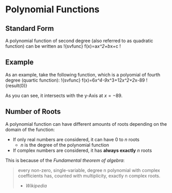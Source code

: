 # Polynomial Functions
## Standard Form

A polynomial function of second degree (also referred to as quadratic function) can be written as
!{svfunc} f(x)=a*x^2+b*x+c !

## Example

As an example, take the following function, which is a polyomial of fourth degree (quartic function):
!{svfunc} f(x)=6*x^4-9*x^3+12*x^2+2*x-89 !{result(0)}

As you can see, it intersects with the y-Axis at $x = -89$.

## Number of Roots

A polynomial function can have different amounts of roots depending on the domain of the function:
- If only real numbers are considered, it can have $0$ to $n$ roots
  - $n$ is the degree of the polynomial function
- If complex numbers are considered, it has **always exactly** $n$ roots

This is because of the *Fundamental theorem of algebra*:
> every non-zero, single-variable, degree n polynomial with complex coefficients has, counted with multiplicity, exactly n complex roots.
> - *Wikipedia*